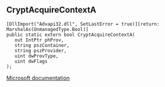 ## CryptAcquireContextA

```
[DllImport("Advapi32.dll", SetLastError = true)][return: MarshalAs(UnmanagedType.Bool)]
public static extern bool CryptAcquireContextA(
   out IntPtr phProv,
   string pszContainer,
   string pszProvider,
   uint dwProvType,
   uint dwFlags
);
```

[Microsoft documentation](https://docs.microsoft.com/en-us/windows/win32/api/wincrypt/nf-wincrypt-cryptacquirecontexta)
